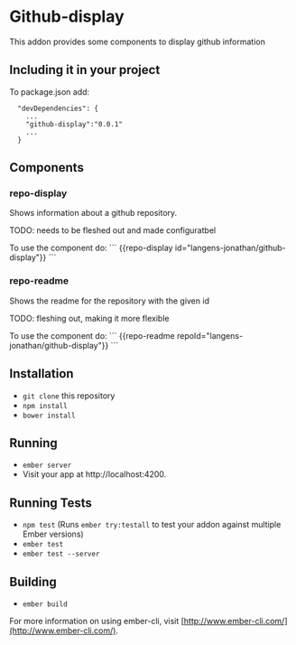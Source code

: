 # Github-display

This addon provides some components to display github information

## Including it in your project

To package.json add:
```
  "devDependencies": {
    ...
    "github-display":"0.0.1"
    ...
  }
```

## Components

### repo-display

<p>Shows information about a github repository.</p>
<p>TODO: needs to be fleshed out and made configuratbel</p>
<p>To use the component do:
```
{{repo-display id="langens-jonathan/github-display"}}
```
</p>

### repo-readme
<p>Shows the readme for the repository with the given id</p>
<p>TODO: fleshing out, making it more flexible</p>
<p>To use the component do:
```
{{repo-readme repoId="langens-jonathan/github-display"}}
```
</p>

## Installation

* `git clone` this repository
* `npm install`
* `bower install`

## Running

* `ember server`
* Visit your app at http://localhost:4200.

## Running Tests

* `npm test` (Runs `ember try:testall` to test your addon against multiple Ember versions)
* `ember test`
* `ember test --server`

## Building

* `ember build`

For more information on using ember-cli, visit [http://www.ember-cli.com/](http://www.ember-cli.com/).
